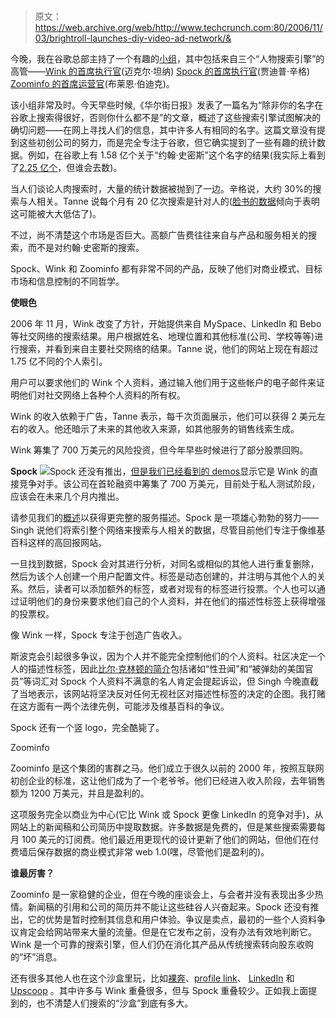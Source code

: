 # 

> 原文：<https://web.archive.org/web/http://www.techcrunch.com:80/2006/11/03/brightroll-launches-diy-video-ad-network/&>

今晚，我在谷歌总部主持了一个有趣的[小组](https://web.archive.org/web/20070509122117/http://www.moskalyuk.com/blog/searchsig-on-personal-search/1436)，其中包括来自三个“人物搜索引擎”的高管——[Wink 的首席执行官](https://web.archive.org/web/20070509122117/http://www.wink.com/)(迈克尔·坦纳) [Spock 的首席执行官](https://web.archive.org/web/20070509122117/http://www.spock.com/)(贾迪普·辛格) [Zoominfo 的首席运营官](https://web.archive.org/web/20070509122117/http://www.zoominfo.com/)(布莱恩·伯迪克)。

该小组非常及时。今天早些时候,《华尔街日报》发表了一篇名为“除非你的名字在谷歌上搜索得很好，否则你什么都不是”的文章，概述了这些搜索引擎试图解决的确切问题——在网上寻找人们的信息，其中许多人有相同的名字。这篇文章没有提到这些初创公司的努力，而是完全专注于谷歌，但它确实提到了一些有趣的统计数据。例如，在谷歌上有 1.58 亿个关于“约翰·史密斯”这个名字的结果(我实际上看到了[2.25 亿个](https://web.archive.org/web/20070509122117/http://www.google.com/search?q=john+smith&ie=utf-8&oe=utf-8&aq=t&rls=org.mozilla:en-US:official&client=firefox-a)，但谁会去数)。

当人们谈论人肉搜索时，大量的统计数据被抛到了一边。辛格说，大约 30%的搜索与人相关。Tanne 说每个月有 20 亿次搜索是针对人的([脸书的数据](https://web.archive.org/web/20070509122117/http://flickr.com/photos/500hats/398658960/in/set-72157594550002847/)倾向于表明这可能被大大低估了)。

不过，尚不清楚这个市场是否巨大。高额广告费往往来自与产品和服务相关的搜索，而不是对约翰·史密斯的搜索。

Spock、Wink 和 Zoominfo 都有非常不同的产品，反映了他们对商业模式、目标市场和信息控制的不同哲学。

**使眼色**

2006 年 11 月，Wink 改变了方针，开始提供来自 MySpace、LinkedIn 和 Bebo 等社交网络的搜索结果。用户根据姓名、地理位置和其他标准(公司、学校等等)进行搜索，并看到来自主要社交网络的结果。Tanne 说，他们的网站上现在有超过 1.75 亿不同的个人索引。

用户可以要求他们的 Wink 个人资料，通过输入他们用于这些帐户的电子邮件来证明他们对社交网络上各种个人资料的所有权。

Wink 的收入依赖于广告，Tanne 表示，每千次页面展示，他们可以获得 2 美元左右的收入。他还暗示了未来的其他收入来源，如其他服务的销售线索生成。

Wink 筹集了 700 万美元的风险投资，但今年早些时候进行了部分股票回购。

**Spock**
 [![](img/a1f99cd9718ff70c84d7c4ffbf24a5e7.png)](https://web.archive.org/web/20070509122117/http://www.techcrunch.com/wp-content/spock3b.png)Spock 还没有推出，[但是我们已经看到的 demos](https://web.archive.org/web/20070509122117/http://www.techcrunch.com/2007/04/11/exclusive-screenshots-spocks-new-people-engine/)显示它是 Wink 的直接竞争对手。该公司在首轮融资中筹集了 700 万美元，目前处于私人测试阶段，应该会在未来几个月内推出。

请参见我们的[概述](https://web.archive.org/web/20070509122117/http://www.techcrunch.com/2007/04/11/exclusive-screenshots-spocks-new-people-engine/)以获得更完整的服务描述。Spock 是一项雄心勃勃的努力——Singh 说他们将索引整个网络来搜索与人相关的数据，尽管目前他们专注于像维基百科这样的高回报网站。

一旦找到数据，Spock 会对其进行分析，对同名或相似的其他人进行重复删除，然后为该个人创建一个用户配置文件。标签是动态创建的，并注明与其他个人的关系。然后，读者可以添加额外的标签，或者对现有的标签进行投票。个人也可以通过证明他们的身份来要求他们自己的个人资料，并在他们的描述性标签上获得增强的投票权。

像 Wink 一样，Spock 专注于创造广告收入。

斯波克会引起很多争议，因为个人并不能完全控制他们的个人资料。社区决定一个人的描述性标签，因此[比尔·克林顿的简介](https://web.archive.org/web/20070509122117/http://www.techcrunch.com/wp-content/spock3b.png)包括诸如“性丑闻”和“被弹劾的美国官员”等词汇对 Spock 个人资料不满意的名人肯定会提起诉讼，但 Singh 今晚直截了当地表示，该网站将坚决反对任何无视社区对描述性标签的决定的企图。我打赌在这方面有一两个法律先例，可能涉及维基百科的争议。

Spock 还有一个竖 logo，完全酷毙了。

Zoominfo

Zoominfo 是这个集团的害群之马。他们成立于很久以前的 2000 年，按照互联网初创企业的标准，这让他们成为了一个老爷爷。他们已经进入收入阶段，去年销售额为 1200 万美元，并且是盈利的。

这项服务完全以商业为中心(它比 Wink 或 Spock 更像 LinkedIn 的竞争对手)，从网站上的新闻稿和公司简历中提取数据。许多数据是免费的，但是某些搜索需要每月 100 美元的订阅费。他们最近用更现代的设计更新了他们的网站，但他们在付费墙后保存数据的商业模式非常 web 1.0(嘿，尽管他们是盈利的)。

**谁最厉害？**

Zoominfo 是一家稳健的企业，但在今晚的座谈会上，与会者并没有表现出多少热情。新闻稿的引用和公司的简历并不能让这些硅谷人兴奋起来。Spock 还没有推出，它的优势是暂时控制其信息和用户体验。争议是卖点，最初的一些个人资料争议肯定会给网站带来大量的流量。但是在它发布之前，没有办法有效地判断它。Wink 是一个可靠的搜索引擎，但人们仍在消化其产品从传统搜索转向股东收购的“坏”消息。

还有很多其他人也在这个沙盒里玩，比如[裸奔](https://web.archive.org/web/20070509122117/http://www.techcrunch.com/2007/03/15/streakr-search-makes-social-networks-bare-all/)、[profile link](https://web.archive.org/web/20070509122117/http://www.techcrunch.com/2006/12/28/profilelinker-takes-meebo-approach-to-social-networking/)、 [LinkedIn](https://web.archive.org/web/20070509122117/http://www.linkedin.com/) 和 [Upscoop](https://web.archive.org/web/20070509122117/http://www.techcrunch.com/2007/01/26/stalk-your-contact-list-with-upscoop/) 。其中许多与 Wink 重叠很多，但与 Spock 重叠较少。正如我上面提到的，也不清楚人们搜索的“沙盒”到底有多大。